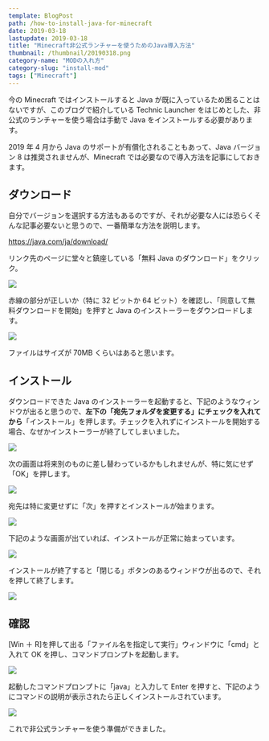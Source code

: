 ```yaml
---
template: BlogPost
path: /how-to-install-java-for-minecraft
date: 2019-03-18
lastupdate: 2019-03-18
title: "Minecraft非公式ランチャーを使うためのJava導入方法"
thumbnail: /thumbnail/20190318.png
category-name: "MODの入れ方"
category-slug: "install-mod"
tags: ["Minecraft"]
---
```


今の Minecraft ではインストールすると Java が既に入っているため困ることはないですが、このブログで紹介している Technic Launcher をはじめとした、非公式のランチャーを使う場合は手動で Java をインストールする必要があります。

2019 年 4 月から Java のサポートが有償化されることもあって、Java バージョン 8 は推奨されませんが、Minecraft では必要なので導入方法を記事にしておきます。

## ダウンロード

自分でバージョンを選択する方法もあるのですが、それが必要な人には恐らくそんな記事必要ないと思うので、一番簡単な方法を説明します。

https://java.com/ja/download/

リンク先のページに堂々と鎮座している「無料 Java のダウンロード」をクリック。

![](./JRE01.png)

赤線の部分が正しいか（特に 32 ビットか 64 ビット）を確認し、「同意して無料ダウンロードを開始」を押すと Java のインストーラーをダウンロードします。

![](./JRE02.png)

ファイルはサイズが 70MB くらいはあると思います。

## インストール

ダウンロードできた Java のインストーラーを起動すると、下記のようなウィンドウが出ると思うので、**左下の「宛先フォルダを変更する」にチェックを入れてから**「インストール」を押します。チェックを入れずにインストールを開始する場合、なぜかインストーラーが終了してしまいました。

![](./JRE03.png)

次の画面は将来別のものに差し替わっているかもしれませんが、特に気にせず「OK」を押します。

![](./JRE04.png)

宛先は特に変更せずに「次」を押すとインストールが始まります。

![](./JRE05.png)

下記のような画面が出ていれば、インストールが正常に始まっています。

![](./JRE06.png)

インストールが終了すると「閉じる」ボタンのあるウィンドウが出るので、それを押して終了します。

![](./JRE07.png)

## 確認

[Win ＋ R]を押して出る「ファイル名を指定して実行」ウィンドウに「cmd」と入れて OK を押し、コマンドプロンプトを起動します。

![](./JRE08.png)

起動したコマンドプロンプトに「java」と入力して Enter を押すと、下記のようにコマンドの説明が表示されたら正しくインストールされています。

![](./JRE09.png)

これで非公式ランチャーを使う準備ができました。
